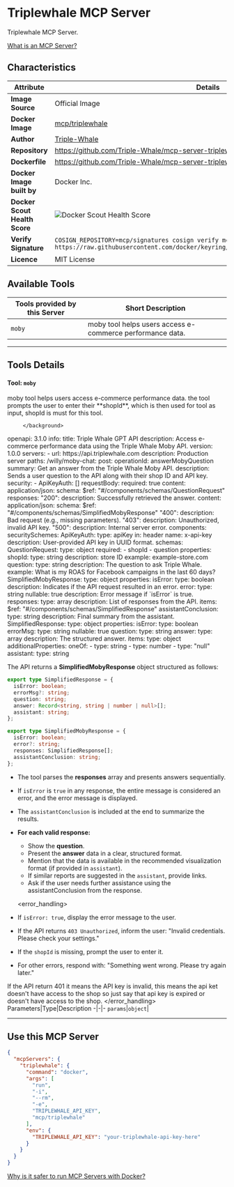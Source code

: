 # Triplewhale MCP Server

Triplewhale MCP Server.

[What is an MCP Server?](https://www.anthropic.com/news/model-context-protocol)

## Characteristics
Attribute|Details|
|-|-|
**Image Source**|Official Image
**Docker Image**|[mcp/triplewhale](https://hub.docker.com/repository/docker/mcp/triplewhale)
**Author**|[Triple-Whale](https://github.com/Triple-Whale)
**Repository**|https://github.com/Triple-Whale/mcp-server-triplewhale
**Dockerfile**|https://github.com/Triple-Whale/mcp-server-triplewhale/blob/master/Dockerfile
**Docker Image built by**|Docker Inc.
**Docker Scout Health Score**| ![Docker Scout Health Score](https://api.scout.docker.com/v1/policy/insights/org-image-score/badge/mcp/triplewhale)
**Verify Signature**|`COSIGN_REPOSITORY=mcp/signatures cosign verify mcp/triplewhale --key https://raw.githubusercontent.com/docker/keyring/refs/heads/main/public/mcp/latest.pub`
**Licence**|MIT License

## Available Tools
Tools provided by this Server|Short Description
-|-
`moby`|<background> moby tool helps users access e-commerce performance data.|

---
## Tools Details

#### Tool: **`moby`**
<background>
  moby tool helps users access e-commerce performance data.
  the tool prompts the user to enter their **shopId**, which is then used for tool as input, shopId is must for this tool.

         </background>

  <response-handling>

  <response-schema>
  openapi: 3.1.0
info:
  title: Triple Whale GPT API
  description: Access e-commerce performance data using the Triple Whale Moby API.
  version: 1.0.0
servers:
  - url: https://api.triplewhale.com
    description: Production server
paths:
  /willy/moby-chat:
    post:
      operationId: answerMobyQuestion
      summary: Get an answer from the Triple Whale Moby API.
      description: Sends a user question to the API along with their shop ID and API key.
      security:
        - ApiKeyAuth: []
      requestBody:
        required: true
        content:
          application/json:
            schema:
              $ref: "#/components/schemas/QuestionRequest"
      responses:
        "200":
          description: Successfully retrieved the answer.
          content:
            application/json:
              schema:
                $ref: "#/components/schemas/SimplifiedMobyResponse"
        "400":
          description: Bad request (e.g., missing parameters).
        "403":
          description: Unauthorized, invalid API key.
        "500":
          description: Internal server error.
components:
  securitySchemes:
    ApiKeyAuth:
      type: apiKey
      in: header
      name: x-api-key
      description: User-provided API key in UUID format.
  schemas:
    QuestionRequest:
      type: object
      required:
        - shopId
        - question
      properties:
        shopId:
          type: string
          description: store ID
          example: example-store.com
        question:
          type: string
          description: The question to ask Triple Whale.
          example: What is my ROAS for Facebook campaigns in the last 60 days?
    SimplifiedMobyResponse:
      type: object
      properties:
        isError:
          type: boolean
          description: Indicates if the API request resulted in an error.
        error:
          type: string
          nullable: true
          description: Error message if `isError` is true.
        responses:
          type: array
          description: List of responses from the API.
          items:
            $ref: "#/components/schemas/SimplifiedResponse"
        assistantConclusion:
          type: string
          description: Final summary from the assistant.
    SimplifiedResponse:
      type: object
      properties:
        isError:
          type: boolean
        errorMsg:
          type: string
          nullable: true
        question:
          type: string
        answer:
          type: array
          description: The structured answer.
          items:
            type: object
            additionalProperties:
              oneOf:
                - type: string
                - type: number
                - type: "null"
        assistant:
          type: string

  </response-schema>


   The API returns a **SimplifiedMobyResponse** object structured as follows:
  ```ts
  export type SimplifiedResponse = {
    isError: boolean;
    errorMsg?: string;
    question: string;
    answer: Record<string, string | number | null>[];
    assistant: string;
  };

  export type SimplifiedMobyResponse = {
    isError: boolean;
    error?: string;
    responses: SimplifiedResponse[];
    assistantConclusion: string;
  };
  ```

- The tool parses the **responses** array and presents answers sequentially.
- If `isError` is `true` in any response, the entire message is considered an error, and the error message is displayed.
- The `assistantConclusion` is included at the end to summarize the results.


- **For each valid response:**
  - Show the **question**.
  - Present the **answer** data in a clear, structured format.
  - Mention that the data is available in the recommended visualization format (if provided in `assistant`).
  - If similar reports are suggested in the `assistant`, provide links.
  - Ask if the user needs further assistance using the assistantConclusion from the response.

  </response-handling>


  <error_handling>
 - If `isError: true`, display the error message to the user.
- If the API returns `403 Unauthorized`, inform the user: "Invalid credentials. Please check your settings."
- If the `shopId` is missing, prompt the user to enter it.
- For other errors, respond with: "Something went wrong. Please try again later."

If the API return 401 it means the API key is invalid, this means the api ket doesn't have access to the shop so just say that api key is expired or doesn't have access to the shop.
  </error_handling>
Parameters|Type|Description
-|-|-
`params`|`object`|

---
## Use this MCP Server

```json
{
  "mcpServers": {
    "triplewhale": {
      "command": "docker",
      "args": [
        "run",
        "-i",
        "--rm",
        "-e",
        "TRIPLEWHALE_API_KEY",
        "mcp/triplewhale"
      ],
      "env": {
        "TRIPLEWHALE_API_KEY": "your-triplewhale-api-key-here"
      }
    }
  }
}
```

[Why is it safer to run MCP Servers with Docker?](https://www.docker.com/blog/the-model-context-protocol-simplifying-building-ai-apps-with-anthropic-claude-desktop-and-docker/)
